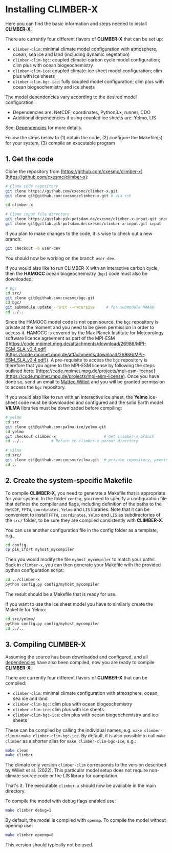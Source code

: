 # Installing CLIMBER-X

Here you can find the basic information and steps needed to install **CLIMBER-X**.

There are currently four different flavors of **CLIMBER-X** that can be set up:

- `climber-clim`: minimal climate model configuration with atmosphere, ocean, sea ice and land (including dynamic vegetation)
- `climber-clim-bgc`: coupled climate-carbon cycle model configuration; clim plus with ocean biogeochemistry
- `climber-clim-ice`: coupled climate-ice sheet model configuration; clim plus with ice sheets
- `climber-clim-bgc-ice`: fully coupled model configuration; clim plus with ocean biogeochemistry and ice sheets

The model dependencies vary according to the desired model configuration:

- Dependencies are: NetCDF, coordinates, Python3.x, runner, CDO
- Additional dependencies if using coupled ice sheets are: Yelmo, LIS

See: [Dependencies](dependencies.md) for more details.


Follow the steps below to (1) obtain the code, (2) configure the Makefile(s) for your system,
(3) compile an executable program 

## 1. Get the code

Clone the repository from [https://github.com/cxesmc/climber-x](https://github.com/cxesmc/climber-x):

```bash
# Clone code repository
git clone https://github.com/cxesmc/climber-x.git
git clone git@github.com:cxesmc/climber-x.git # via ssh

cd climber-x

# Clone input file directory
git clone https://gitlab.pik-potsdam.de/cxesmc/climber-x-input.git input
git clone git@gitlab.pik-potsdam.de:cxesmc/climber-x-input.git input    # via ssh

```

If you plan to make changes to the code, it is wise to check out a new branch:

```bash
git checkout -b user-dev
```

You should now be working on the branch `user-dev`.


If you would also like to run CLIMBER-X with an interactive carbon cycle, then the **HAMOCC**
ocean biogeochemistry (`bgc`) code must also be downloaded:

```bash
# bgc
cd src/
git clone git@github.com:cxesmc/bgc.git
cd bgc/
git submodule update --init --recursive     # for submodule M4AGO 
cd ../..
```

Since the HAMOCC model code is not open source, the `bgc` repository is private at the moment and
you need to be given permission in order to access it. HAMOCC is covered by the Max Planck Institute for
Meteorology software licence agreement as part of the MPI-ESM ([https://code.mpimet.mpg.de/attachments/download/26986/MPI-ESM_SLA_v3.4.pdf](https://code.mpimet.mpg.de/attachments/download/26986/MPI-ESM_SLA_v3.4.pdf)).
A pre-requisite to access the `bgc` repository is therefore that you agree to the MPI-ESM license
by following the steps outlined here: [https://code.mpimet.mpg.de/projects/mpi-esm-license](https://code.mpimet.mpg.de/projects/mpi-esm-license).
Once you have done so, send an email to [Matteo Willeit](mailto:matteo.willeit@gmail.com?subject=[GitHub]%20bgc%20source%20code) and you will be granted permission to access the `bgc` repository.


If you would also like to run with an interactive ice sheet, the **Yelmo** ice-sheet code
must be downloaded and configured and the solid Earth model **VILMA** libraries must be
downloaded before compiling:

```bash
# yelmo
cd src
git clone git@github.com:palma-ice/yelmo.git
cd yelmo
git checkout climber-x                     # Get climber-x branch
cd ../..            # Return to climber-x parent directory

# vilma
cd src/
git clone git@github.com:cxesmc/vilma.git  # private repository, premission needed
cd ..
```

## 2. Create the system-specific Makefile

To compile **CLIMBER-X**, you need to generate a Makefile that is appropriate for your system. In the folder `config`, you need to specify a configuration file that defines the compiler and flags, including definition of the paths to the `NetCDF`, `FFTW`, `coordinates`, `Yelmo` and `LIS` libraries. Note that it can be convenient to install `FFTW`, `coordinates`, `Yelmo` and `LIS` as subdirectories of the `src/` folder, to be sure they are compiled consistently with **CLIMBER-X**.

You can use another configuration file in the config folder as a template, e.g.,

```bash
cd config
cp pik_ifort myhost_mycompiler
```

Then you would modify the file `myhost_mycompiler` to match your paths. Back in `climber-x`, you can then generate your Makefile with the provided python configuration script:

```bash
cd ../climber-x
python config.py config/myhost_mycompiler
```

The result should be a Makefile that is ready for use.

If you want to use the ice sheet model you have to similarly create the Makefile for Yelmo:

```bash
cd src/yelmo/
python config.py config/myhost_mycompiler 
cd ../..
```

## 3. Compiling **CLIMBER-X**

Assuming the source has been downloaded and configured, and all [dependencies](dependencies.md) have also been compiled, now you are ready to compile **CLIMBER-X**.

There are currently four different flavors of **CLIMBER-X** that can be compiled:

- `climber-clim`: minimal climate configuration with atmosphere, ocean, sea ice and land
- `climber-clim-bgc`: clim plus with ocean biogeochemistry
- `climber-clim-ice`: clim plus with ice sheets
- `climber-clim-bgc-ice`: clim plus with ocean biogeochemistry and ice sheets

These can be compiled by calling the individual names, e.g. `make climber-clim` or `make climber-clim-bgc-ice`. By default, it is also possible to call `make climber` as a shorter alias for `make climber-clim-bgc-ice`, e.g.:

```bash
make clean
make climber
```

The climate only version `climber-clim` corresponds to the version described by Willeit et al. (2022). This particular model setup does not require non-climate source code or the LIS library for compilation.

That's it. The executable `climber.x` should now be available in the main directory.

To compile the model with debug flags enabled use:

```bash
make climber debug=1
```

By default, the model is compiled with `openmp`. To compile the model without openmp use:

```bash
make climber openmp=0
```

This version should typically not be used.
